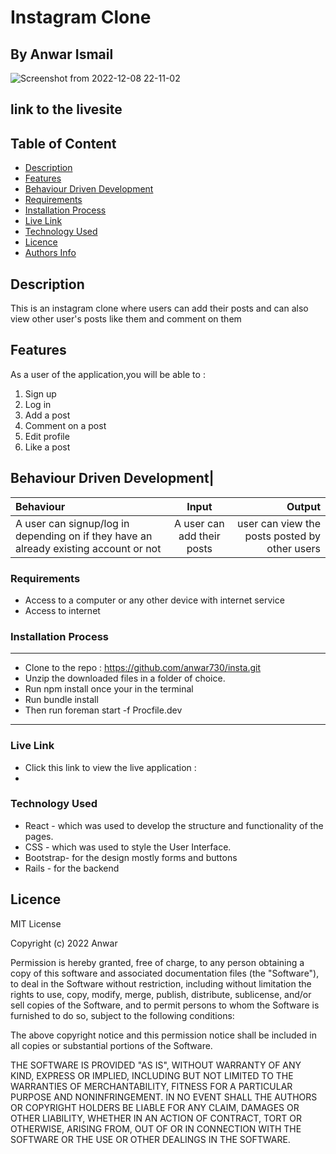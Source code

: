 # Instagram Clone
 ## By Anwar Ismail

![Screenshot from 2022-12-08 22-11-02](https://user-images.githubusercontent.com/107399297/206546001-39a6cdb4-bc58-4396-8d23-2d76af13e6d3.png)

 

## link to the livesite

## Table of Content
 - [Description](#description)
 - [Features](#features)
 - [Behaviour Driven Development](#Behaviour-Driven-Development)
 - [Requirements](#requirements)
 - [Installation Process](#installation-Process)
 - [Live Link](#Live-Link)
 - [Technology  Used](#technology-Used)
 - [Licence](#licence)
 - [Authors Info](#Authors-Info)
 
 ## Description
 <p>This is an instagram clone where users can add their posts and can also view other user's posts like them and comment on them </p>
 
 ## Features
As a user of the application,you will be able to :
1. Sign up
2. Log in
3. Add a post
4. Comment on a post 
5.  Edit profile
6. Like a post

## Behaviour Driven Development|
| Behaviour      | Input        | Output       |
| :------------- | :----------: | -----------: |
| A user can signup/log in depending on if they have an already existing account or not | A user can add their posts | user can view the  posts posted by other users  |

###  Requirements
 * Access to  a computer or any other device with internet service
 * Access to internet

### Installation Process
 ****
 * Clone to the repo : https://github.com/anwar730/insta.git
* Unzip the downloaded files in a folder of choice.
* Run npm install once your in the terminal
* Run bundle install
* Then run foreman start -f Procfile.dev
 ****

### Live Link
- Click this link to view the live application :
- 
### Technology  Used
* React - which was used to develop the structure and functionality of the pages.
* CSS - which was used to style the User Interface.
* Bootstrap- for the design mostly forms and buttons
* Rails - for the backend

## Licence
MIT License

Copyright (c) 2022 Anwar

Permission is hereby granted, free of charge, to any person obtaining a copy
of this software and associated documentation files (the "Software"), to deal
in the Software without restriction, including without limitation the rights
to use, copy, modify, merge, publish, distribute, sublicense, and/or sell
copies of the Software, and to permit persons to whom the Software is
furnished to do so, subject to the following conditions:

The above copyright notice and this permission notice shall be included in all
copies or substantial portions of the Software.

THE SOFTWARE IS PROVIDED "AS IS", WITHOUT WARRANTY OF ANY KIND, EXPRESS OR
IMPLIED, INCLUDING BUT NOT LIMITED TO THE WARRANTIES OF MERCHANTABILITY,
FITNESS FOR A PARTICULAR PURPOSE AND NONINFRINGEMENT. IN NO EVENT SHALL THE
AUTHORS OR COPYRIGHT HOLDERS BE LIABLE FOR ANY CLAIM, DAMAGES OR OTHER
LIABILITY, WHETHER IN AN ACTION OF CONTRACT, TORT OR OTHERWISE, ARISING FROM,
OUT OF OR IN CONNECTION WITH THE SOFTWARE OR THE USE OR OTHER DEALINGS IN THE
SOFTWARE.
